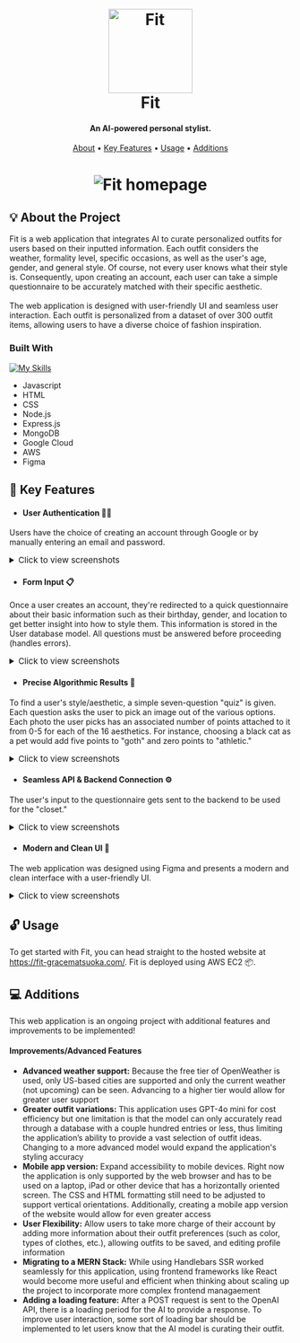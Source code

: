 <h1 align="center">
  <br>
  <a href="https://fit-gracematsuoka.com/">
    <img src="https://github.com/matsuokagl/Fit/blob/main/src/assets/brand/fit-logo-circle.png?raw=true" alt="Fit" width="150">
  </a>
  <br>
  Fit
  <br>
</h1>

<h4 align="center">
	An AI-powered personal stylist.
</h4>

<p align="center">
  <a href="#-about-the-project">About</a> •
  <a href="#-key-features">Key Features</a> •
  <a href="#-usage">Usage</a> •
  <a href="#-additions">Additions</a>
</p>

<h1 align="center">
	<img src="https://github.com/matsuokagl/Fit/blob/main/src/assets/brand/screenshots/fit-homepage.png?raw=true" alt="Fit homepage">
    </h1>


## 💡 About the Project

Fit is a web application that integrates AI to curate personalized outfits for users based on their inputted information. Each outfit considers the weather, formality level, specific occasions, as well as the user's age, gender, and general style. Of course, not every user knows what their style is. Consequently, upon creating an account, each user can take a simple questionnaire to be accurately matched with their specific aesthetic. 
<br>
<br>
The web application is designed with user-friendly UI and seamless user interaction. Each outfit is personalized from a dataset of over 300 outfit items, allowing users to have a diverse choice of fashion inspiration. 

### Built With

[![My Skills](https://skillicons.dev/icons?i=js,html,css,nodejs,expressjs,mongo,googlecloud,aws,figma)](https://skillicons.dev)

* Javascript
* HTML
* CSS
* Node.js
* Express.js
* MongoDB
* Google Cloud
* AWS
* Figma

## 🔑 Key Features

* <h4>User Authentication 👩‍💻</h4>
<p>
Users have the choice of creating an account through Google or by manually entering an email and password. 
</p>
<details>
<summary style="font-size: 15px">Click to view screenshots</summary>
<img src="https://github.com/matsuokagl/Fit/blob/main/src/assets/brand/screenshots/createaccount.png?raw=true">
<img src="https://github.com/matsuokagl/Fit/blob/main/src/assets/brand/screenshots/login.png?raw=true">
</details>

* <h4>Form Input 📋</h4>
<p>
Once a user creates an account, they're redirected to a quick questionnaire about their basic information such as their birthday, gender, and location to get better insight into how to style them. This information is stored in the User database model. All questions must be answered before proceeding (handles errors).
</p>
<details>
<summary style="font-size: 15px">Click to view screenshots</summary>
<img src="https://github.com/matsuokagl/Fit/blob/main/src/assets/brand/screenshots/form.png?raw=true">
<img src="https://github.com/matsuokagl/Fit/blob/main/src/assets/brand/screenshots/errorquiz.png?raw=true">
</details>

* <h4>Precise Algorithmic Results 📌</h4>
<p>
To find a user's style/aesthetic, a simple seven-question "quiz" is given. Each question asks the user to pick an image out of the various options. Each photo the user picks has an associated number of points attached to it from 0-5 for each of the 16 aesthetics. For instance, choosing a black cat as a pet would add five points to "goth" and zero points to "athletic." 
</p>
<details>
<summary style="font-size: 15px">Click to view screenshots</summary>
<img src="https://github.com/matsuokagl/Fit/blob/main/src/assets/brand/screenshots/quiz1.png?raw=true">
<img src="https://github.com/matsuokagl/Fit/blob/main/src/assets/brand/screenshots/quiz2.png?raw=true">
<br>
<p>
The algorithm is thoroughly designed to provide users with accurate results of their aesthetic(s). The final result, either one or two aesthetics, is shown to the user with a brief description of how it relates to their clothing choices. 
</p>
<img src="https://github.com/matsuokagl/Fit/blob/main/src/assets/brand/screenshots/result1.png?raw=true">
<img src="https://github.com/matsuokagl/Fit/blob/main/src/assets/brand/screenshots/results2.png?raw=true">
</details>

* <h4>Seamless API & Backend Connection ⚙️</h4>
<p>
The user's input to the questionnaire gets sent to the backend to be used for the "closet."
</p>
<details>
<summary style="font-size: 15px">Click to view screenshots</summary>
<img src="https://github.com/matsuokagl/Fit/blob/main/src/assets/brand/screenshots/closet-temp.png?raw=true">
<br>
<img src="https://github.com/matsuokagl/Fit/blob/main/src/assets/brand/screenshots/casual-school.png?raw=true">
<img src="https://github.com/matsuokagl/Fit/blob/main/src/assets/brand/screenshots/school1.png?raw=true">
<img src="https://github.com/matsuokagl/Fit/blob/main/src/assets/brand/screenshots/school2.png?raw=true">
<img src="https://github.com/matsuokagl/Fit/blob/main/src/assets/brand/screenshots/school3.png?raw=true">
<p style="font-size: 15px">* Users can scroll through three different outfit ideas or generate new ones by clicking on the ✨ icon.</p>
</details>

* <h4>Modern and Clean UI  🎨</h4>
<p>
The web application was designed using Figma and presents a modern and clean interface with a user-friendly UI. 
</p>
<details>
<summary style="font-size: 15px">Click to view screenshots</summary>
<img src="https://github.com/matsuokagl/Fit/blob/main/src/assets/brand/screenshots/closet-outfit.png?raw=true">
<img src="https://github.com/matsuokagl/Fit/blob/main/src/assets/brand/screenshots/closet-aesthetic.png?raw=true">
<img src="https://github.com/matsuokagl/Fit/blob/main/src/assets/brand/screenshots/logout.png?raw=true">
</div>
<p style="font-size: 15px">* A user is automatically logged in for up to seven days until they have to reauthenticate but of course, there's always a choice to log out</p>
</details>

## 🔓 Usage

To get started with Fit, you can head straight to the hosted website at https://fit-gracematsuoka.com/. Fit is deployed using AWS EC2 📦.

## 💻 Additions 

This web application is an ongoing project with additional features and improvements to be implemented! 

<h4>Improvements/Advanced Features</h4>

- **Advanced weather support:** Because the free tier of OpenWeather is used, only US-based cities are supported and only the current weather (not upcoming) can be seen. Advancing to a higher tier would allow for greater user support
- **Greater outfit variations:** This application uses GPT-4o mini for cost efficiency but one limitation is that the model can only accurately read through a database with a couple hundred entries or less, thus limiting the application’s ability to provide a vast selection of outfit ideas. Changing to a more advanced model would expand the application's styling accuracy
- **Mobile app version:** Expand accessibility to mobile devices. Right now the application is only supported by the web browser and has to be used on a laptop, iPad or other device that has a horizontally oriented screen. The CSS and HTML formatting still need to be adjusted to support vertical orientations. Additionally, creating a mobile app version of the website would allow for even greater access
- **User Flexibility:** Allow users to take more charge of their account by adding more information about their outfit preferences (such as color, types of clothes, etc.), allowing outfits to be saved, and editing profile information
- **Migrating to a MERN Stack:** While using Handlebars SSR worked seamlessly for this application, using frontend frameworks like React would become more useful and efficient when thinking about scaling up the project to incorporate more complex frontend managaement
- **Adding a loading feature:** After a POST request is sent to the OpenAI API, there is a loading period for the AI to provide a response. To improve user interaction, some sort of loading bar should be implemented to let users know that the AI model is curating their outfit.






